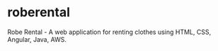 # roberental
Robe Rental - A web application for renting clothes using HTML, CSS, Angular, Java, AWS.
